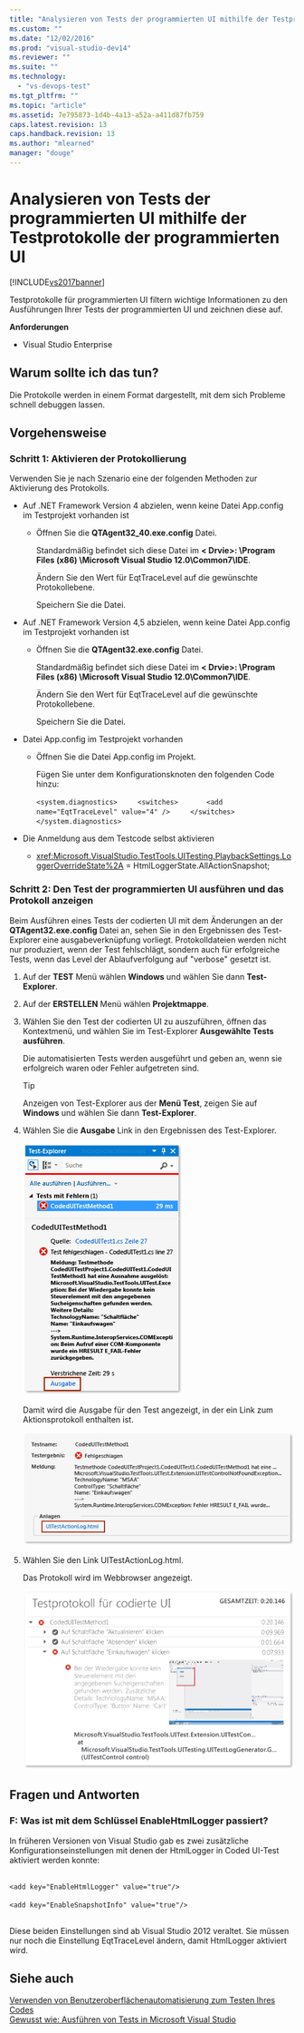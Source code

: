 ```yaml
---
title: "Analysieren von Tests der programmierten UI mithilfe der Testprotokolle der programmierten UI | Microsoft Docs"
ms.custom: ""
ms.date: "12/02/2016"
ms.prod: "visual-studio-dev14"
ms.reviewer: ""
ms.suite: ""
ms.technology: 
  - "vs-devops-test"
ms.tgt_pltfrm: ""
ms.topic: "article"
ms.assetid: 7e795873-1d4b-4a13-a52a-a411d87fb759
caps.latest.revision: 13
caps.handback.revision: 13
ms.author: "mlearned"
manager: "douge"
---
```

# Analysieren von Tests der programmierten UI mithilfe der Testprotokolle der programmierten UI
[!INCLUDE[vs2017banner](../code-quality/includes/vs2017banner.md)]

Testprotokolle für programmierten UI filtern wichtige Informationen zu den Ausführungen Ihrer Tests der programmierten UI und zeichnen diese auf.  
  
 **Anforderungen**  
  
-   Visual Studio Enterprise  
  
## <a name="why-should-i-do-this"></a>Warum sollte ich das tun?  
 Die Protokolle werden in einem Format dargestellt, mit dem sich Probleme schnell debuggen lassen.  
  
## <a name="how-do-i-do-this"></a>Vorgehensweise  
  
### <a name="step-1-enable-logging"></a>Schritt 1: Aktivieren der Protokollierung  
 Verwenden Sie je nach Szenario eine der folgenden Methoden zur Aktivierung des Protokolls.  
  
-   Auf .NET Framework Version 4 abzielen, wenn keine Datei App.config im Testprojekt vorhanden ist  
  
    -   Öffnen Sie die **QTAgent32_40.exe.config** Datei.  
  
         Standardmäßig befindet sich diese Datei im **\< Drvie>: \Program Files (x86) \Microsoft Visual Studio 12.0\Common7\IDE**.  
  
         Ändern Sie den Wert für EqtTraceLevel auf die gewünschte Protokollebene.  
  
         Speichern Sie die Datei.  
  
-   Auf .NET Framework Version 4,5 abzielen, wenn keine Datei App.config im Testprojekt vorhanden ist  
  
    -   Öffnen Sie die **QTAgent32.exe.config** Datei.  
  
         Standardmäßig befindet sich diese Datei im **\< Drvie>: \Program Files (x86) \Microsoft Visual Studio 12.0\Common7\IDE**.  
  
         Ändern Sie den Wert für EqtTraceLevel auf die gewünschte Protokollebene.  
  
         Speichern Sie die Datei.  
  
-   Datei App.config im Testprojekt vorhanden  
  
    -   Öffnen Sie die Datei App.config im Projekt.  
  
         Fügen Sie unter dem Konfigurationsknoten den folgenden Code hinzu:  
  
         `<system.diagnostics>     <switches>       <add name="EqtTraceLevel" value="4" />     </switches>  </system.diagnostics>`  
  
-   Die Anmeldung aus dem Testcode selbst aktivieren  
  
    -   <xref:Microsoft.VisualStudio.TestTools.UITesting.PlaybackSettings.LoggerOverrideState%2A> = HtmlLoggerState.AllActionSnapshot;  
  
### <a name="step-2-run-your-coded-ui-test-and-view-the-log"></a>Schritt 2: Den Test der programmierten UI ausführen und das Protokoll anzeigen  
 Beim Ausführen eines Tests der codierten UI mit dem Änderungen an der **QTAgent32.exe.config** Datei an, sehen Sie in den Ergebnissen des Test-Explorer eine ausgabeverknüpfung vorliegt. Protokolldateien werden nicht nur produziert, wenn der Test fehlschlägt, sondern auch für erfolgreiche Tests, wenn das Level der Ablaufverfolgung auf "verbose" gesetzt ist.  
  
1.  Auf der **TEST** Menü wählen **Windows** und wählen Sie dann **Test-Explorer**.  
  
2.  Auf der **ERSTELLEN** Menü wählen **Projektmappe**.  
  
3.  Wählen Sie den Test der codierten UI zu auszuführen, öffnen das Kontextmenü, und wählen Sie im Test-Explorer **Ausgewählte Tests ausführen**.  
  
     Die automatisierten Tests werden ausgeführt und geben an, wenn sie erfolgreich waren oder Fehler aufgetreten sind.  
  
    > [!TIP]
    >  Anzeigen von Test-Explorer aus der **Menü Test**, zeigen Sie auf **Windows** und wählen Sie dann **Test-Explorer**.  
  
4.  Wählen Sie die **Ausgabe** Link in den Ergebnissen des Test-Explorer.  
  
     ![Ausgabelink im Test-Explorer](../test/media/cuit_htmlactionlog1.png "CUIT_HTMLActionLog1")  
  
     Damit wird die Ausgabe für den Test angezeigt, in der ein Link zum Aktionsprotokoll enthalten ist.  
  
     ![Ergebnisse und Ausgabelinks aus Test der programmierten UI](../test/media/cuit_htmlactionlog2.png "CUIT_HTMLActionLog2")  
  
5.  Wählen Sie den Link UITestActionLog.html.  
  
     Das Protokoll wird im Webbrowser angezeigt.  
  
     ![Protokolldatei aus Test der programmierten UI](../test/media/cuit_htmlactionlog3.png "CUIT_HTMLActionLog3")  
  
## <a name="q-a"></a>Fragen und Antworten  
  
### <a name="q-what-happened-to-the-enablehtmllogger-key"></a>F: Was ist mit dem Schlüssel EnableHtmlLogger passiert?  
 In früheren Versionen von Visual Studio gab es zwei zusätzliche Konfigurationseinstellungen mit denen der HtmlLogger in Coded UI-Test aktiviert werden konnte:  
  
```  
  
<add key="EnableHtmlLogger" value="true"/>  
  
<add key="EnableSnapshotInfo" value="true"/>  
  
```  
  
 Diese beiden Einstellungen sind ab Visual Studio 2012 veraltet. Sie müssen nur noch die Einstellung EqtTraceLevel ändern, damit HtmlLogger aktiviert wird.  
  
## <a name="see-also"></a>Siehe auch  
 [Verwenden von Benutzeroberflächenautomatisierung zum Testen Ihres Codes](../test/use-ui-automation-to-test-your-code.md)   
 [Gewusst wie: Ausführen von Tests in Microsoft Visual Studio](../Topic/How%20to:%20Run%20Tests%20from%20Microsoft%20Visual%20Studio.md)